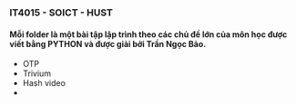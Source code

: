 ### IT4015 - SOICT - HUST
#### Mỗi folder là một bài tập lập trình theo các chủ đề lớn của môn học được viết bằng PYTHON và được giải bởi Trần Ngọc Bảo.
<ul>
  <li>OTP</li>
  <li>Trivium</li>
  <li>Hash video</li>
  <li></li>
</ul>

